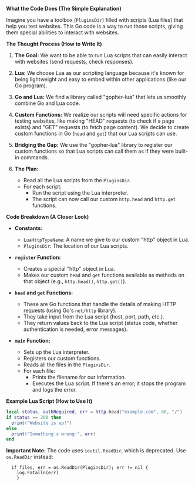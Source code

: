 **What the Code Does (The Simple Explanation)**

Imagine you have a toolbox (`PluginsDir`) filled with scripts (Lua files) that help you test websites.  This Go code is a way to run those scripts, giving them special abilities to interact with websites.

**The Thought Process (How to Write It)**

1. **The Goal:** We want to be able to run Lua scripts that can easily interact with websites (send requests, check responses).

2. **Lua:** We choose Lua as our scripting language because it's known for being lightweight and easy to embed within other applications (like our Go program).

3. **Go and Lua:** We find a library called "gopher-lua" that lets us smoothly combine Go and Lua code.

4. **Custom Functions:**  We realize our scripts will need specific actions for testing websites, like making "HEAD" requests (to check if a page exists) and "GET" requests (to fetch page content). We decide to create custom functions in Go (`head` and `get`) that our Lua scripts can use.

5. **Bridging the Gap:** We use the "gopher-lua" library to register our custom functions so that Lua scripts can call them as if they were built-in commands.

6. **The Plan:**
   - Read all the Lua scripts from the `PluginsDir`.
   - For each script:
     - Run the script using the Lua interpreter.
     - The script can now call our custom `http.head` and `http.get` functions.

**Code Breakdown (A Closer Look)**

- **Constants:**
  - `LuaHttpTypeName`:  A name we give to our custom "http" object in Lua.
  - `PluginsDir`: The location of our Lua scripts.

- **`register` Function:**
  - Creates a special "http" object in Lua.
  - Makes our custom `head` and `get` functions available as methods on that object (e.g., `http.head()`, `http.get()`).

- **`head` and `get` Functions:**
  - These are Go functions that handle the details of making HTTP requests (using Go's `net/http` library).
  - They take input from the Lua script (host, port, path, etc.).
  - They return values back to the Lua script (status code, whether authentication is needed, error messages).

- **`main` Function:**
  - Sets up the Lua interpreter.
  - Registers our custom functions.
  - Reads all the files in the `PluginsDir`.
  - For each file:
    - Prints the filename for our information.
    - Executes the Lua script.  If there's an error, it stops the program and logs the error.

**Example Lua Script (How to Use It)**

```lua
local status, authRequired, err = http.head("example.com", 80, "/")
if status == 200 then
  print("Website is up!")
else
  print("Something's wrong:", err)
end
```
**Important Note:** The code uses `ioutil.ReadDir`, which is deprecated. Use `os.ReadDir` instead:
```
  if files, err = os.ReadDir(PluginsDir); err != nil {
    log.Fatalln(err)
	}
```

